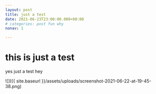 ```yaml
---
layout: post
title: just a test
date: 2021-06-23T23:00:00.000+00:00
# categories: post fun why
nonav: 1

---
```

# this is just a test

yes just a test hey

![]({{ site.baseurl }}/assets/uploads/screenshot-2021-06-22-at-19-45-38.png)
